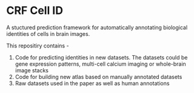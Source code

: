 <h1>CRF Cell ID</h1>
<p>A stuctured prediction framework for automatically annotating biological identities of cells in brain images.</p>

<p>This repositiry contains - 
  <ol>
    <li>Code for predicting identities in new datasets. The datasets could be gene expression patterns, multi-cell calcium imaging or whole-brain image stacks</li>
    <li>Code for building new atlas based on manually annotated datasets</li>
    <li>Raw datasets used in the paper as well as human annotations</li>
  </ol>
  <img src = "CRF_Cell_IF/extra/readme_img.jpg" align = "right" style="width:300px;height:400px;>
</p>
